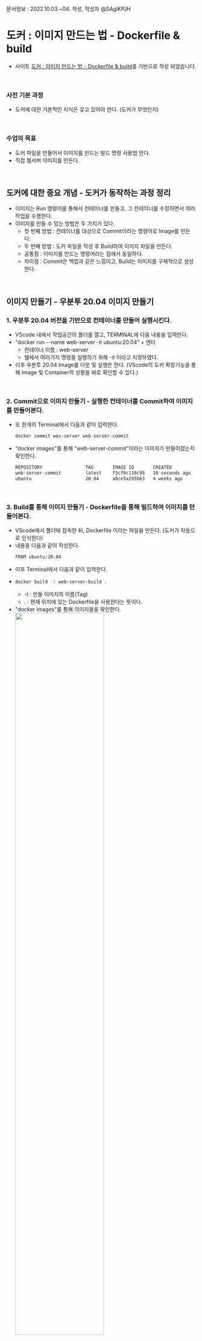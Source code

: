 문서정보 : 2022.10.03.~04. 작성, 작성자 @SAgiKPJH
<br>

# 도커 : 이미지 만드는 법 - Dockerfile & build

- 사이트 [도커 : 이미지 만드는 법 - Dockerfile & build](https://www.youtube.com/watch?v=0kQC19w0gTI)를 기반으로 작성 되었습니다.

<br>

### 사전 기본 과정

- 도커에 대한 기본적인 지식은 갖고 있어야 한다. (도커가 무엇인지)

<br>

### 수업의 목표

- 도커 파일을 만들어서 이미지를 만드는 빌드 명령 사용법 안다.
- 직접 웹서버 이미지를 만든다.

<br>

## 도커에 대한 중요 개념 - 도커가 동작하는 과정 정리

- 이미지는 Run 명령어를 통해서 컨테이너를 만들고, 그 컨테이너를 수정하면서 여러 작업을 수행한다.
- 이미지를 만들 수 있는 방법은 두 가지가 있다.
  - 첫 번째 방법 : 컨테이너를 대상으로 Commit이라는 명령어로 Image를 만든다.
  - 두 번째 방법 : 도커 파일을 작성 후 Build하여 이미지 파일을 만든다.
  - 공통점 : 이미지를 만드는 명령어라는 점에서 동일하다.
  - 차이점 : Commit은 백업과 같은 느낌이고, Build는 이미지를 구체적으로 생성한다.

<br>

## 이미지 만들기 - 우분투 20.04 이미지 만들기

### 1. 우분투 20.04 버전을 기반으로 컨테이너를 만들어 실행시킨다.

- VScode 내에서 작업공간의 폴더를 열고, TERMINAL에 다음 내용을 입력한다.
- "docker run --name web-server -it ubuntu:20.04" + 엔터
  - 컨테이너 이름 : web-server
  - 쉘에서 여러가지 명령을 실행하기 위해 -it 이라고 지정하였다.
- 이후 우분투 20.04 Image를 다운 및 실행은 한다. (VScode의 도커 확장기능을 통해 Image 및 Container의 상황을 바로 확인할 수 있다.)


<br>

### 2. Commit으로 이미지 만들기 - 실행한 컨테이너를 Commit하여 이미지를 만들어본다.

- 또 한개의 Terminal에서 다음과 같이 입력한다.
  ```bash
  docker commit wev-server web-server-commit
  ```
- "docker images"를 통해 "web-server-commit"이라는 이미지가 만들어졌는지 확인한다.
  ```bash
  REPOSITORY                TAG       IMAGE ID       CREATED          SIZE    
  web-server-commit         latest    f5cf0c110c98   10 seconds ago   72.8MB  
  ubuntu                    20.04     a0ce5a295b63   4 weeks ago      72.8MB  
  ```

<br>


### 3. Build를 통해 이미지 만들기 - Dockerfile을 통해 빌드하여 이미지를 만들어본다.

- VScode에서 폴더에 접속한 뒤, Dockerfile 이라는 파일을 만든다. (도커가 자동으로 인식한다)
- 내용을 다음과 같이 작성한다.
  ```bash
  FROM ubuntu:20.04
  ```
- 이후 Terminal에서 다음과 같이 입력한다.
- ```bash
  docker build -t web-server-build .
  ```  
  - -t : 만들 이미지의 이름(Tag)
  - . : 현재 위치에 있는 Dockerfile을 사용한다는 뜻이다.
- "docker images"를 통해 이미지들을 확인한다.  
  <img src="https://user-images.githubusercontent.com/66783849/193822543-335b324d-dd10-4894-bd0d-ab47d26b28eb.png" width="70%">  
- 다음은 결과창이다.
  ```bash
  REPOSITORY                TAG       IMAGE ID       CREATED         SIZE  
  web-server-commit         latest    f5cf0c110c98   8 minutes ago   72.8MB  
  juhyung1021/test-docker   latest    ff0b6a360a33   12 days ago     120MB  
  fun-docker                latest    ff0b6a360a33   12 days ago     120MB  
  httpd                     latest    f2789344c573   2 weeks ago     145MB  
  web-server-build          latest    653dbc9875f1   4 weeks ago     72.8MB  
  ubuntu                    20.04     a0ce5a295b63   4 weeks ago     72.8MB  
  ```

<br><br>

## python3 웹 서버 이미지 만들기

### 1. 이미지를 Run하여 컨테이너를 실행하고, 접속한다.
   - "docker run --name web-server -it ubuntu:20.04"
   - 정지된 컨테이너를 재개하는 경우
     - "docker start web-server"
     - "docker exec -it web-server /bin/bash" 또는 "/bin/sh"로 실시간 접속한다. (-i : Interactive, -t : tty)

<br>

### 2. python3를 설치한다.
   - "apt update"를 통해 apt를 최신상태로 갱신한다.
   - 업데이트 후 "apt install python3"를 통해 python3를 업데이트한다. (Y를 누르면 패치를 시작한다.)
   - "mkdir -p /var/www/html"를 통해 디렉터리를 만든다.
   - "cd /var/www/html"로 폴더로 이동한다.
   - "echo "Hello, \<strong>Docker\</strong> > index.html"를 입력하여 html 파일을 만든다. ("ls"로 만들어졌는지 확인한다.)
   - "python3 -m http.server"를 통해 python3에 기본 내장되어 있는 서버 실행명령어를 진행한다. (기본 8000번 포트로 할당된다)
   - 이상태로 Commit하면 python3가 설치된 이미지가 만들어진다.
   ```bash
   Serving HTTP on 0.0.0.0 port 8000 (http://0.0.0.0:8000/) ...
   ```
<br>

### 2번의 경우를 Build로 진행한다. Build의 경우는 다음과 같이 빌드한다.
   - 폴더에 index.html을 만들어 "Hello, <strong>Docker</strong>"라고 채워 넣는다.
   - Docker에 다음 내용을 채워넣는다.
   ```bash
   FROM ubuntu:20.04
   #RUN apt update # 매번 RUN 하는 것은 레이어가 하나 생성되는 것이기 때문에 효율적이지 못하다
   #RUN apt install python3
   # 한번에 쓴다.
   RUN apt update && apt install -y python3 # && 앞이 실행하고 성공하면 뒷 구문 실행, -y : yes/no 물을 때 y
   WORKDIR /var/www/html
   COPY ["index.html", "."]
   # RUN echo "Hello, <strong>Docker</strong>" > index.html # 이렇게도 생성 가능하다.
   CMD ["python3", "-u", "-m", "http.server"] # -u : 현재 상황에 대한 로그가 출력된다.
   ```
   - Terminal에서 다음과 같이 실행한다.
   - "docker build -t web-server .; docker rm --force web-server; docker run -p 8888:8000 --name web-server web-server-build;"  
   <img src="https://user-images.githubusercontent.com/66783849/193821751-6b16253e-5956-4e9f-b44b-06c34b75f8d0.png" width="70%">
   - 이후 인터넷 브라우저에 [http://localhost:8888/](http://localhost:8888/)를 검색하여 창이 나타남을 확인한다.  
   <img src="https://user-images.githubusercontent.com/66783849/193821639-3afbe5c9-9d8b-4a43-a7a6-aabf1423d73d.png">
   - Overriding이 가능한데, 이 경우 CMD[] 명령어를 "pwd"로 대체하여 본다. 다음과 같이 실행한다.
   - "docker build -t web-server .; docker rm --force web-server; docker run -p 8888:8000 --name web-server web-server-build pwd;"  
   <img src="https://user-images.githubusercontent.com/66783849/193822363-4731554d-aecf-49ef-8811-c974c74a2f3b.png" width="70%">
